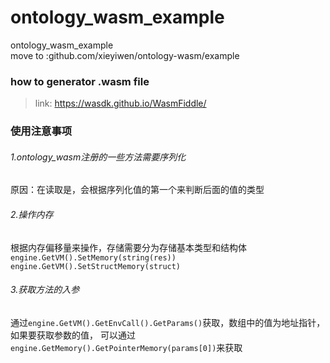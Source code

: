 # ontology_wasm_example
ontology_wasm_example   
move to :github.com/xieyiwen/ontology-wasm/example


### how to generator .wasm file

> link: https://wasdk.github.io/WasmFiddle/

### 使用注意事项
###### 1.ontology_wasm注册的一些方法需要序列化
原因：在读取是，会根据序列化值的第一个来判断后面的值的类型

###### 2.操作内存
根据内存偏移量来操作，存储需要分为存储基本类型和结构体
`engine.GetVM().SetMemory(string(res))`
`engine.GetVM().SetStructMemory(struct)`

###### 3.获取方法的入参
通过`engine.GetVM().GetEnvCall().GetParams()`获取，数组中的值为地址指针，如果要获取参数的值，
可以通过`engine.GetMemory().GetPointerMemory(params[0])`来获取


